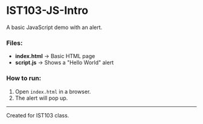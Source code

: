 # IST103-JS-Intro  
A basic JavaScript demo with an alert.  

### Files:  
- **index.html** → Basic HTML page  
- **script.js** → Shows a "Hello World" alert  

### How to run:  
1. Open `index.html` in a browser.  
2. The alert will pop up.  

---  
Created for IST103 class.  